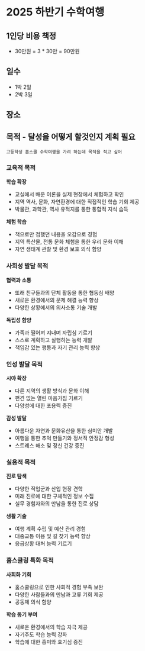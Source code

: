 # 2025 하반기 수학여행

## 1인당 비용 책정
* 30만원 = 3 * 30만 = 90만원

## 일수
* 1박 2일
* 2박 3일

## 장소


## 목적 - 달성을 어떻게 할것인지 계획 필요
```
고등학생 홈스쿨 수학여행을 가려 하는데 목적을 적고 싶어
```

### 교육적 목적

**학습 확장**
- 교실에서 배운 이론을 실제 현장에서 체험하고 확인
- 지역 역사, 문화, 자연환경에 대한 직접적인 학습 기회 제공
- 박물관, 과학관, 역사 유적지를 통한 통합적 지식 습득

**체험 학습**
- 책으로만 접했던 내용을 오감으로 경험
- 지역 특산물, 전통 문화 체험을 통한 우리 문화 이해
- 자연 생태계 관찰 및 환경 보호 의식 함양

### 사회성 발달 목적

**협력과 소통**
- 또래 친구들과의 단체 활동을 통한 협동심 배양
- 새로운 환경에서의 문제 해결 능력 향상
- 다양한 상황에서의 의사소통 기술 개발

**독립성 함양**
- 가족과 떨어져 지내며 자립심 기르기
- 스스로 계획하고 실행하는 능력 개발
- 책임감 있는 행동과 자기 관리 능력 향상

### 인성 발달 목적

**시야 확장**
- 다른 지역의 생활 방식과 문화 이해
- 편견 없는 열린 마음가짐 기르기
- 다양성에 대한 포용력 증진

**감성 발달**
- 아름다운 자연과 문화유산을 통한 심미안 개발
- 여행을 통한 추억 만들기와 정서적 안정감 형성
- 스트레스 해소 및 정신 건강 증진

### 실용적 목적

**진로 탐색**
- 다양한 직업군과 산업 현장 견학
- 미래 진로에 대한 구체적인 정보 수집
- 실무 경험자와의 만남을 통한 진로 상담

**생활 기술**
- 여행 계획 수립 및 예산 관리 경험
- 대중교통 이용 및 길 찾기 능력 향상
- 응급상황 대처 능력 기르기

### 홈스쿨링 특화 목적

**사회화 기회**
- 홈스쿨링으로 인한 사회적 경험 부족 보완
- 다양한 사람들과의 만남과 교류 기회 제공
- 공동체 의식 함양

**학습 동기 부여**
- 새로운 환경에서의 학습 자극 제공
- 자기주도 학습 능력 강화
- 학습에 대한 흥미와 호기심 증진

